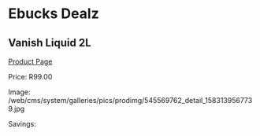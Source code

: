
# Ebucks Dealz
## Vanish Liquid 2L
[Product Page](https://www.ebucks.com/web/shop/productSelected.do?prodId=545569762&catId=908586136)

Price: R99.00

Image: /web/cms/system/galleries/pics/prodimg/545569762_detail_1583139567739.jpg

Savings: 


	